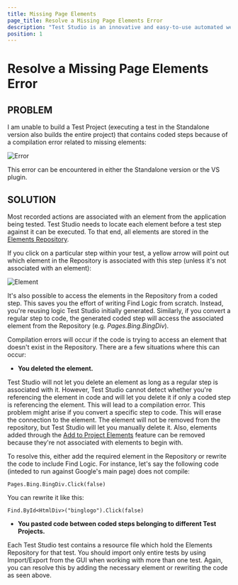 ```yaml
---
title: Missing Page Elements
page_title: Resolve a Missing Page Elements Error
description: "Test Studio is an innovative and easy-to-use automated web, WPF and load testing solution. Test Studio tests support essential technologies like ASP.NET AJAX, Silverlight, PHP and MVC. HTML5, Testing framework, functional testing, performance testing, load testing, exploratory testing, manual testing."
position: 1
---
```

# Resolve a Missing Page Elements Error

## PROBLEM

I am unable to build a Test Project (executing a test in the Standalone version also builds the entire project) that contains coded steps because of a compilation error related to missing elements:

![Error][1]

This error can be encountered in either the Standalone version or the VS plugin.

## SOLUTION

Most recorded actions are associated with an element from the application being tested. Test Studio needs to locate each element before a test step against it can be executed. To that end, all elements are stored in the <a href="/knowledge-base/project-configuration-kb/element-repository" target="_blank">Elements Repository</a>.

If you click on a particular step within your test, a yellow arrow will point out which element in the Repository is associated with this step (unless it's not associated with an element):

![Element][2]

It's also possible to access the elements in the Repository from a coded step. This saves you the effort of writing Find Logic from scratch. Instead, you're reusing logic Test Studio initially generated. Similarly, if you convert a regular step to code, the generated coded step will access the associated element from the Repository (e.g. *Pages.Bing.BingDiv*). 

Compilation errors will occur if the code is trying to access an element that doesn't exist in the Repository. There are a few situations where this can occur:

-  **You deleted the element.**

Test Studio will not let you delete an element as long as a regular step is associated with it. However, Test Studio cannot detect whether you're referencing the element in code and will let you delete it if only a coded step is referencing the element. This will lead to a compilation error. This problem might arise if you convert a specific step to code. This will erase the connection to the element. The element will not be removed from the repository, but Test Studio will let you manually delete it. Also, elements added through the <a href="/features/elements-menu/overview" target="_blank">Add to Project Elements</a> feature can be removed because they're not associated with elements to begin with.
 

To resolve this, either add the required element in the Repository or rewrite the code to include Find Logic. For instance, let's say the following code (inteded to run against Google's main page) does not compile:

	Pages.Bing.BingDiv.Click(false)

You can rewrite it like this:


	Find.ById<HtmlDiv>("binglogo").Click(false)

- **You pasted code between coded steps belonging to different Test Projects.**

Each Test Studio test contains a resource file which hold the Elements Repository for that test. You should import only entire tests by using Import/Export from the GUI when working with more than one test. Again, you can resolve this by adding the necessary element or rewriting the code as seen above.


[1]: /img/troubleshooting-guide/test-execution-problems-tg/missing-page-elements/fig1.png
[2]: /img/troubleshooting-guide/test-execution-problems-tg/missing-page-elements/fig2.png
